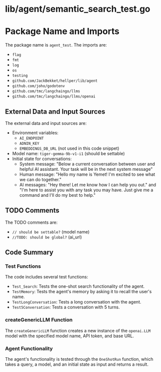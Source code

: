 # lib/agent/semantic_search_test.go  
# Package Name and Imports  
The package name is `agent_test`. The imports are:  
- `flag`  
- `fmt`  
- `log`  
- `os`  
- `testing`  
- `github.com/JackBekket/hellper/lib/agent`  
- `github.com/joho/godotenv`  
- `github.com/tmc/langchaingo/llms`  
- `github.com/tmc/langchaingo/llms/openai`  
  
## External Data and Input Sources  
The external data and input sources are:  
- Environment variables:  
  - `AI_ENDPOINT`  
  - `ADNIN_KEY`  
  - `EMBEDDINGS_DB_URL` (not used in this code snippet)  
- Model name: `tiger-gemma-9b-v1-i1` (should be settable)  
- Initial state for conversations:  
  - System message: "Below a current conversation between user and helpful AI assistant. Your task will be in the next system message"  
  - Human message: "Hello my name is Yemet! I'm excited to see what we can do together."  
  - AI messages: "Hey there! Let me know how I can help you out." and "I'm here to assist you with any task you may have. Just give me a command and I'll do my best to help."  
  
## TODO Comments  
The TODO comments are:  
- `// should be settable?` (model name)  
- `//TODO: should be global?` (ai_url)  
  
## Code Summary  
### Test Functions  
The code includes several test functions:  
- `Test_Search`: Tests the one-shot search functionality of the agent.  
- `TestMemory`: Tests the agent's memory by asking it to recall the user's name.  
- `TestLongConversation`: Tests a long conversation with the agent.  
- `Test5Conversation`: Tests a conversation with 5 turns.  
  
### createGenericLLM Function  
The `createGenericLLM` function creates a new instance of the `openai.LLM` model with the specified model name, API token, and base URL.  
  
### Agent Functionality  
The agent's functionality is tested through the `OneShotRun` function, which takes a query, a model, and an initial state as input and returns a result.  
  
  
  
